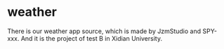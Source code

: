 # weather
There is our weather app source, which is made by JzmStudio and SPY-xxx.
And it is the project of test B in Xidian University.
